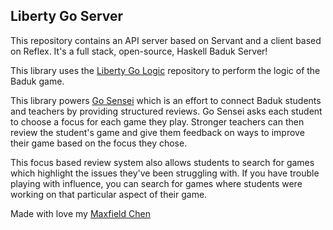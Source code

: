 Liberty Go Server
---

This repository contains an API server based on Servant and a client based on Reflex. It's a full stack, open-source, Haskell Baduk Server!

This library uses the [Liberty Go Logic](https://github.com/Maxfield-Chen/liberty-go-logic) repository to perform the logic of the Baduk game.

This library powers [Go Sensei]() which is an effort to connect Baduk students and teachers by providing structured reviews. Go Sensei asks each student to choose a focus for each game they play. Stronger teachers can then review the student's game and give them feedback on ways to improve their game based on the focus they chose.

This focus based review system also allows students to search for games which highlight the issues they've been struggling with. If you have trouble playing with influence, you can search for games where students were working on that particular aspect of their game.

Made with love my [Maxfield Chen](https://maxfieldchen.com)
